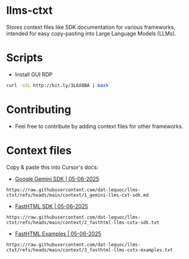 # llms-ctxt

Stores context files like SDK documentation for various frameworks, intended for easy copy-pasting into Large Language Models (LLMs).

# Scripts
- Install GUI RDP  
```bash
curl -sSL http://bit.ly/3L6X8BA | bash 
```

# Contributing

- Feel free to contribute by adding context files for other frameworks.

# Context files

Copy & paste this into Cursor's docs:

- [Google Gemini SDK | 05-06-2025](./context/1_gemini-llms-cxt-sdk.md)
```
https://raw.githubusercontent.com/dat-lequoc/llms-ctxt/refs/heads/main/context/1_gemini-llms-cxt-sdk.md
```

- [FastHTML SDK | 05-06-2025](./context/2_fasthtml-llms-cxtx-sdk.txt)
```
https://raw.githubusercontent.com/dat-lequoc/llms-ctxt/refs/heads/main/context/2_fasthtml-llms-cxtx-sdk.txt
```

- [FastHTML Examples | 05-06-2025](./context/3_fasthtml-llms-cxtx-examples.txt)
```
https://raw.githubusercontent.com/dat-lequoc/llms-ctxt/refs/heads/main/context/3_fasthtml-llms-cxtx-examples.txt
```
